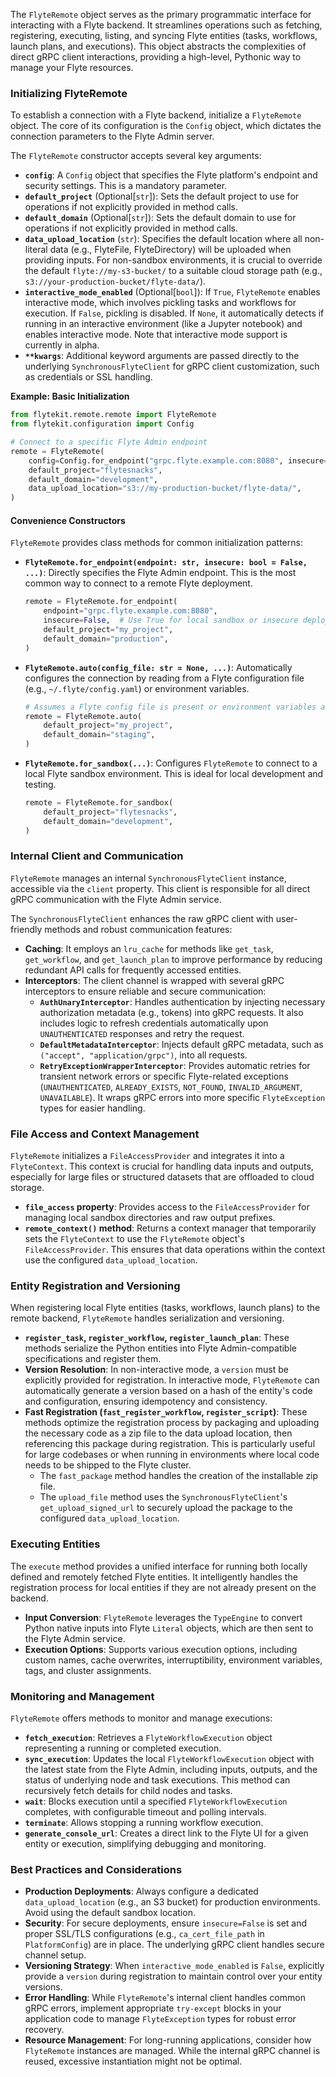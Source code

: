 
<!--
help_text: ''
key: summary_initializing_and_configuring_flyteremote_b3e5db40-8984-46ce-9695-213082e84105
modules:
- flytekit.remote.remote
- flytekit.clients.friendly
- flytekit.clients.raw
- flytekit.clients.auth_helper
- flytekit.clients.grpc_utils.auth_interceptor
- flytekit.clients.grpc_utils.default_metadata_interceptor
- flytekit.clients.grpc_utils.wrap_exception_interceptor
questions_to_answer: []
type: summary

-->
The `FlyteRemote` object serves as the primary programmatic interface for interacting with a Flyte backend. It streamlines operations such as fetching, registering, executing, listing, and syncing Flyte entities (tasks, workflows, launch plans, and executions). This object abstracts the complexities of direct gRPC client interactions, providing a high-level, Pythonic way to manage your Flyte resources.

### Initializing FlyteRemote

To establish a connection with a Flyte backend, initialize a `FlyteRemote` object. The core of its configuration is the `Config` object, which dictates the connection parameters to the Flyte Admin server.

The `FlyteRemote` constructor accepts several key arguments:

*   **`config`**: A `Config` object that specifies the Flyte platform's endpoint and security settings. This is a mandatory parameter.
*   **`default_project`** (Optional[`str`]): Sets the default project to use for operations if not explicitly provided in method calls.
*   **`default_domain`** (Optional[`str`]): Sets the default domain to use for operations if not explicitly provided in method calls.
*   **`data_upload_location`** (`str`): Specifies the default location where all non-literal data (e.g., FlyteFile, FlyteDirectory) will be uploaded when providing inputs. For non-sandbox environments, it is crucial to override the default `flyte://my-s3-bucket/` to a suitable cloud storage path (e.g., `s3://your-production-bucket/flyte-data/`).
*   **`interactive_mode_enabled`** (Optional[`bool`]): If `True`, `FlyteRemote` enables interactive mode, which involves pickling tasks and workflows for execution. If `False`, pickling is disabled. If `None`, it automatically detects if running in an interactive environment (like a Jupyter notebook) and enables interactive mode. Note that interactive mode support is currently in alpha.
*   **`**kwargs`**: Additional keyword arguments are passed directly to the underlying `SynchronousFlyteClient` for gRPC client customization, such as credentials or SSL handling.

**Example: Basic Initialization**

```python
from flytekit.remote.remote import FlyteRemote
from flytekit.configuration import Config

# Connect to a specific Flyte Admin endpoint
remote = FlyteRemote(
    config=Config.for_endpoint("grpc.flyte.example.com:8080", insecure=False),
    default_project="flytesnacks",
    default_domain="development",
    data_upload_location="s3://my-production-bucket/flyte-data/",
)
```

#### Convenience Constructors

`FlyteRemote` provides class methods for common initialization patterns:

*   **`FlyteRemote.for_endpoint(endpoint: str, insecure: bool = False, ...)`**: Directly specifies the Flyte Admin endpoint. This is the most common way to connect to a remote Flyte deployment.
    ```python
    remote = FlyteRemote.for_endpoint(
        endpoint="grpc.flyte.example.com:8080",
        insecure=False,  # Use True for local sandbox or insecure deployments
        default_project="my_project",
        default_domain="production",
    )
    ```

*   **`FlyteRemote.auto(config_file: str = None, ...)`**: Automatically configures the connection by reading from a Flyte configuration file (e.g., `~/.flyte/config.yaml`) or environment variables.
    ```python
    # Assumes a Flyte config file is present or environment variables are set
    remote = FlyteRemote.auto(
        default_project="my_project",
        default_domain="staging",
    )
    ```

*   **`FlyteRemote.for_sandbox(...)`**: Configures `FlyteRemote` to connect to a local Flyte sandbox environment. This is ideal for local development and testing.
    ```python
    remote = FlyteRemote.for_sandbox(
        default_project="flytesnacks",
        default_domain="development",
    )
    ```

### Internal Client and Communication

`FlyteRemote` manages an internal `SynchronousFlyteClient` instance, accessible via the `client` property. This client is responsible for all direct gRPC communication with the Flyte Admin service.

The `SynchronousFlyteClient` enhances the raw gRPC client with user-friendly methods and robust communication features:

*   **Caching**: It employs an `lru_cache` for methods like `get_task`, `get_workflow`, and `get_launch_plan` to improve performance by reducing redundant API calls for frequently accessed entities.
*   **Interceptors**: The client channel is wrapped with several gRPC interceptors to ensure reliable and secure communication:
    *   **`AuthUnaryInterceptor`**: Handles authentication by injecting necessary authorization metadata (e.g., tokens) into gRPC requests. It also includes logic to refresh credentials automatically upon `UNAUTHENTICATED` responses and retry the request.
    *   **`DefaultMetadataInterceptor`**: Injects default gRPC metadata, such as `("accept", "application/grpc")`, into all requests.
    *   **`RetryExceptionWrapperInterceptor`**: Provides automatic retries for transient network errors or specific Flyte-related exceptions (`UNAUTHENTICATED`, `ALREADY_EXISTS`, `NOT_FOUND`, `INVALID_ARGUMENT`, `UNAVAILABLE`). It wraps gRPC errors into more specific `FlyteException` types for easier handling.

### File Access and Context Management

`FlyteRemote` initializes a `FileAccessProvider` and integrates it into a `FlyteContext`. This context is crucial for handling data inputs and outputs, especially for large files or structured datasets that are offloaded to cloud storage.

*   **`file_access` property**: Provides access to the `FileAccessProvider` for managing local sandbox directories and raw output prefixes.
*   **`remote_context()` method**: Returns a context manager that temporarily sets the `FlyteContext` to use the `FlyteRemote` object's `FileAccessProvider`. This ensures that data operations within the context use the configured `data_upload_location`.

### Entity Registration and Versioning

When registering local Flyte entities (tasks, workflows, launch plans) to the remote backend, `FlyteRemote` handles serialization and versioning.

*   **`register_task`, `register_workflow`, `register_launch_plan`**: These methods serialize the Python entities into Flyte Admin-compatible specifications and register them.
*   **Version Resolution**: In non-interactive mode, a `version` must be explicitly provided for registration. In interactive mode, `FlyteRemote` can automatically generate a version based on a hash of the entity's code and configuration, ensuring idempotency and consistency.
*   **Fast Registration (`fast_register_workflow`, `register_script`)**: These methods optimize the registration process by packaging and uploading the necessary code as a zip file to the data upload location, then referencing this package during registration. This is particularly useful for large codebases or when running in environments where local code needs to be shipped to the Flyte cluster.
    *   The `fast_package` method handles the creation of the installable zip file.
    *   The `upload_file` method uses the `SynchronousFlyteClient`'s `get_upload_signed_url` to securely upload the package to the configured `data_upload_location`.

### Executing Entities

The `execute` method provides a unified interface for running both locally defined and remotely fetched Flyte entities. It intelligently handles the registration process for local entities if they are not already present on the backend.

*   **Input Conversion**: `FlyteRemote` leverages the `TypeEngine` to convert Python native inputs into Flyte `Literal` objects, which are then sent to the Flyte Admin service.
*   **Execution Options**: Supports various execution options, including custom names, cache overwrites, interruptibility, environment variables, tags, and cluster assignments.

### Monitoring and Management

`FlyteRemote` offers methods to monitor and manage executions:

*   **`fetch_execution`**: Retrieves a `FlyteWorkflowExecution` object representing a running or completed execution.
*   **`sync_execution`**: Updates the local `FlyteWorkflowExecution` object with the latest state from the Flyte Admin, including inputs, outputs, and the status of underlying node and task executions. This method can recursively fetch details for child nodes and tasks.
*   **`wait`**: Blocks execution until a specified `FlyteWorkflowExecution` completes, with configurable timeout and polling intervals.
*   **`terminate`**: Allows stopping a running workflow execution.
*   **`generate_console_url`**: Creates a direct link to the Flyte UI for a given entity or execution, simplifying debugging and monitoring.

### Best Practices and Considerations

*   **Production Deployments**: Always configure a dedicated `data_upload_location` (e.g., an S3 bucket) for production environments. Avoid using the default sandbox location.
*   **Security**: For secure deployments, ensure `insecure=False` is set and proper SSL/TLS configurations (e.g., `ca_cert_file_path` in `PlatformConfig`) are in place. The underlying gRPC client handles secure channel setup.
*   **Versioning Strategy**: When `interactive_mode_enabled` is `False`, explicitly provide a `version` during registration to maintain control over your entity versions.
*   **Error Handling**: While `FlyteRemote`'s internal client handles common gRPC errors, implement appropriate `try-except` blocks in your application code to manage `FlyteException` types for robust error recovery.
*   **Resource Management**: For long-running applications, consider how `FlyteRemote` instances are managed. While the internal gRPC channel is reused, excessive instantiation might not be optimal.
<!--
key: summary_initializing_and_configuring_flyteremote_b3e5db40-8984-46ce-9695-213082e84105
type: summary_end

-->